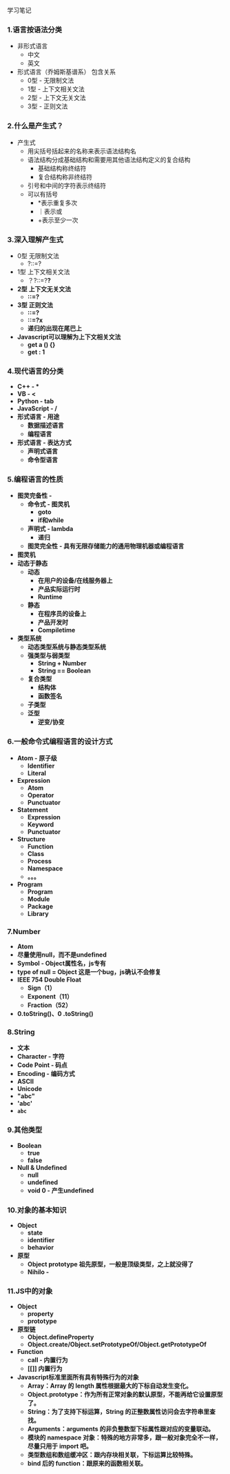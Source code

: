 学习笔记

### 1.语言按语法分类

- 非形式语言
  - 中文
  - 英文
- 形式语言（乔姆斯基谱系） 包含关系
  - 0型 - 无限制文法
  - 1型 - 上下文相关文法
  - 2型 - 上下文无关文法
  - 3型 - 正则文法

### 2.什么是产生式？

- 产生式
  - 用尖括号括起来的名称来表示语法结构名
  - 语法结构分成基础结构和需要用其他语法结构定义的复合结构
    - 基础结构称终结符
    - 复合结构称非终结符
  - 引号和中间的字符表示终结符
  - 可以有括号
    - *表示重复多次
    - ｜表示或
    - +表示至少一次

### 3.深入理解产生式

- 0型 无限制文法
  - ?::=?
- 1型 上下文相关文法
  - ？<A>?::=?<B>?
- 2型 上下文无关文法
  - <A>::=?
- 3型 正则文法
  - <A>::=<A>?
  - <A>::=?<A>x
  - 递归的<A>出现在尾巴上
- Javascript可以理解为上下文相关文法
  - get a () {}
  - get : 1

### 4.现代语言的分类

- C++ - *
- VB -  < 
- Python - tab
- JavaScript  - / 
- 形式语言 - 用途
  - 数据描述语言
  - 编程语言
- 形式语言 - 表达方式
  - 声明式语言
  - 命令型语言

### 5.编程语言的性质

- 图灵完备性 -
  - 命令式 - 图灵机
    - goto
    - if和while
  - 声明式 - lambda
    - 递归
  - 图灵完全性 - 具有无限存储能力的通用物理机器或编程语言
- 图灵机
- 动态于静态
  - 动态
    - 在用户的设备/在线服务器上
    - 产品实际运行时
    - Runtime
  - 静态
    - 在程序员的设备上
    - 产品开发时
    - Compiletime
- 类型系统
  - 动态类型系统与静态类型系统
  - 强类型与弱类型
    - String + Number
    - String == Boolean
  - 复合类型
    - 结构体
    - 函数签名
  - 子类型
  - 泛型
    - 逆变/协变

### 6.一般命令式编程语言的设计方式

- Atom - 原子级
  - Identifier
  - Literal
- Expression
  - Atom
  - Operator
  - Punctuator
- Statement
  - Expression
  - Keyword
  - Punctuator
- Structure
  - Function
  - Class
  - Process
  - Namespace
  - 。。。
- Program
  - Program
  - Module
  - Package
  - Library

### 7.Number

- Atom
- 尽量使用null，而不是undefined
- Symbol - Object属性名，js专有
- type of null = Object 这是一个bug，js确认不会修复
- IEEE 754 Double Float
  - Sign（1）
  - Exponent（11）
  - Fraction（52）
- 0.toString()、0 .toString()

### 8.String

- 文本
- Character - 字符
- Code Point - 码点
- Encoding - 编码方式
- ASCII 
- Unicode
- "abc"
- 'abc'
-  ` abc `

### 9.其他类型

- Boolean
  - true
  - false
- Null & Undefined
  - null
  - undefined
  - void 0 - 产生undefined

### 10.对象的基本知识

- Object 
  - state
  - identifier
  - behavior
- 原型
  - Object prototype 祖先原型，一般是顶级类型，之上就没得了
  - Nihilo - 

### 11.JS中的对象

- Object
  - property
  - prototype
- 原型链
  - Object.defineProperty
  - Object.create/Object.setPrototypeOf/Object.getPrototypeOf
- Function
  - call - 内置行为
  - [[]] 内置行为
- Javascript标准里面所有具有特殊行为的对象
  - Array：Array 的 length 属性根据最大的下标自动发生变化。
  - Object.prototype：作为所有正常对象的默认原型，不能再给它设置原型了。
  - String：为了支持下标运算，String 的正整数属性访问会去字符串里查找。
  - Arguments：arguments 的非负整数型下标属性跟对应的变量联动。
  - 模块的 namespace 对象：特殊的地方非常多，跟一般对象完全不一样，尽量只用于 import 吧。
  - 类型数组和数组缓冲区：跟内存块相关联，下标运算比较特殊。
  - bind 后的 function：跟原来的函数相关联。